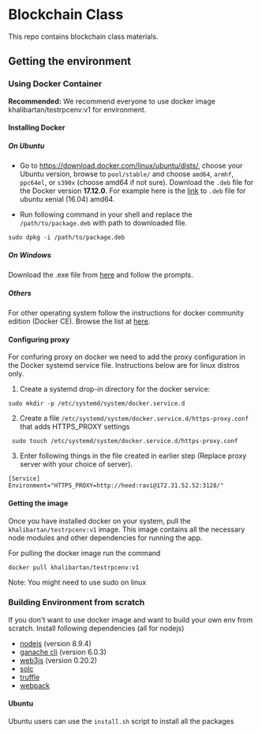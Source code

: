 # Blockchain Class
This repo contains blockchain class materials.
## Getting the environment

### Using Docker Container
**Recommended:** We recommend everyone to use docker image khalibartan/testrpcenv:v1 for environment.
#### Installing Docker

##### On Ubuntu
- Go to https://download.docker.com/linux/ubuntu/dists/, choose your Ubuntu version, browse to `pool/stable/` and choose `amd64`, `armhf`, `ppc64el`, or `s390x` (choose amd64 if not sure). Download the `.deb` file for the Docker version **17.12.0**. For example here is the [link](https://download.docker.com/linux/ubuntu/dists/xenial/pool/stable/amd64/docker-ce_17.12.0~ce-0~ubuntu_amd64.deb) to `.deb` file for ubuntu xenial (16.04) amd64.

- Run following command in your shell and replace the `/path/to/package.deb` with path to downloaded file. 

```sudo dpkg -i /path/to/package.deb```

##### On Windows
Download the .exe file from [here](https://download.docker.com/win/stable/Docker%20for%20Windows%20Installer.exe) and follow the prompts.

##### Others
For other operating system follow the instructions for docker community edition (Docker CE). Browse the list at [here](https://docs.docker.com/engine/installation/#supported-platforms).

#### Configuring proxy
For confuring proxy on docker we need to add the proxy configuration in the Docker systemd service file.
Instructions below are for linux distros only.

1. Create a systemd drop-in directory for the docker service:

```sudo mkdir -p /etc/systemd/system/docker.service.d```

2. Create a file `/etc/systemd/system/docker.service.d/https-proxy.conf` that adds HTTPS_PROXY settings

``` sudo touch /etc/systemd/system/docker.service.d/https-proxy.conf```

3. Enter following things in the file created in earlier step (Replace proxy server with your choice of server).

```
[Service]
Environment="HTTPS_PROXY=http://heed:ravi@172.31.52.52:3128/"
```

#### Getting the image
Once you have installed docker on your system, pull the `khalibartan/testrpcenv:v1` image. This image contains all the necessary node modules and other dependencies for running the app.

For pulling the docker image run the command

```docker pull khalibartan/testrpcenv:v1```

Note: You might need to use sudo on linux

### Building Environment from scratch
If you don't want to use docker image and want to build your own env from scratch. Install following dependencies (all for nodejs)

- [nodejs](https://nodejs.org/en/download/package-manager/) (version 8.9.4)
- [ganache cli](https://github.com/trufflesuite/ganache-cli) (version 6.0.3)
- [web3js](https://github.com/ethereum/web3.js/) (version 0.20.2)
- [solc](https://www.npmjs.com/package/solc)
- [truffle](https://github.com/trufflesuite/truffle)
- [webpack](https://www.npmjs.com/package/webpack)

#### Ubuntu
Ubuntu users can use the `install.sh` script to install all the packages





